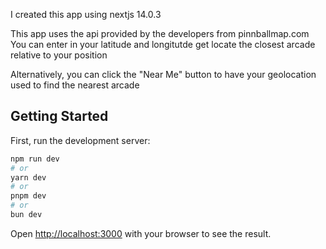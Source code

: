 I created this app using nextjs 14.0.3

This app uses the api provided by the developers from pinnballmap.com  
You can enter in your latitude and longitutde get locate the closest arcade relative to your position

Alternatively, you can click the "Near Me" button to have your geolocation used
to find the nearest arcade

## Getting Started

First, run the development server:

```bash
npm run dev
# or
yarn dev
# or
pnpm dev
# or
bun dev
```

Open [http://localhost:3000](http://localhost:3000) with your browser to see the result.
